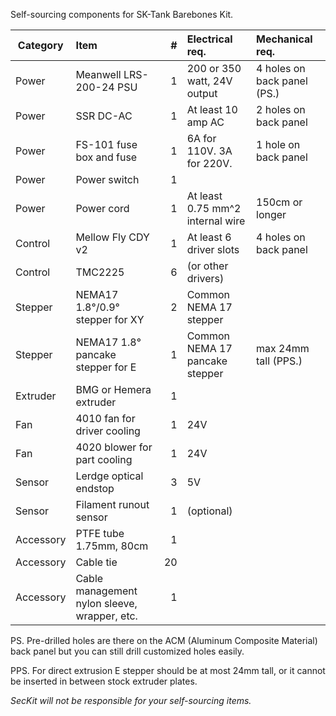 Self-sourcing components for SK-Tank Barebones Kit.

|Category  |Item                                        | #|Electrical req.                  |Mechanical req.          |
|----------|:-------------------------------------------|-:|:--------------------------------|:------------------------|
|Power     |Meanwell LRS-200-24 PSU                     | 1|200 or 350 watt, 24V output      |4 holes on back panel (PS.)|
|Power     |SSR DC-AC                                   | 1|At least 10 amp AC               |2 holes on back panel    |
|Power     |FS-101 fuse box and fuse                    | 1|6A for 110V. 3A for 220V.        |1 hole on back panel    |
|Power     |Power switch                                | 1|                                 |                         |
|Power     |Power cord                                  | 1|At least 0.75 mm^2 internal wire |150cm or longer          |
|Control   |Mellow Fly CDY v2                           | 1|At least 6 driver slots          |4 holes on back panel    |
|Control   |TMC2225                                     | 6|(or other drivers)               |                         |
|Stepper   |NEMA17 1.8°/0.9° stepper for XY             | 2|Common NEMA 17 stepper           |                         |
|Stepper   |NEMA17 1.8° pancake stepper for E           | 1|Common NEMA 17 pancake stepper   |max 24mm tall (PPS.)     |
|Extruder  |BMG or Hemera extruder                      | 1|                                 |                         |
|Fan       |4010 fan for driver cooling                 | 1|24V                              |                         |
|Fan       |4020 blower for part cooling                | 1|24V                              |                         |
|Sensor    |Lerdge optical endstop                      | 3|5V                               |                         |
|Sensor    |Filament runout sensor                      | 1|(optional)                       |                         |
|Accessory |PTFE tube 1.75mm, 80cm                      | 1|                                 |                         |
|Accessory |Cable tie                                   |20|                                 |                         |
|Accessory |Cable management nylon sleeve, wrapper, etc.| 1|                                 |                         |


PS. Pre-drilled holes are there on the ACM (Aluminum Composite Material) back panel but you can still drill customized holes easily.

PPS. For direct extrusion E stepper should be at most 24mm tall, or it cannot be inserted in between stock extruder plates.

*SecKit will not be responsible for your self-sourcing items.*
